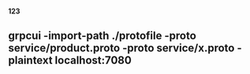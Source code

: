 #### 123

## grpcui -import-path ./protofile -proto service/product.proto -proto service/x.proto  -plaintext localhost:7080